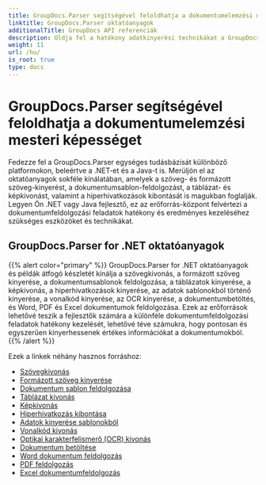 ```yaml
---
title: GroupDocs.Parser segítségével feloldhatja a dokumentumelemzési mesteri képességet
linktitle: GroupDocs.Parser oktatóanyagok
additionalTitle: GroupDocs API referenciák
description: Oldja fel a hatékony adatkinyerési technikákat a GroupDocs.Parser for .NET és Java segítségével. Fedezze fel az oktatóanyagokat a szövegről, táblázatról, képkivonásról és sok másról.
weight: 11
url: /hu/
is_root: true
type: docs
---
```

# GroupDocs.Parser segítségével feloldhatja a dokumentumelemzési mesteri képességet


Fedezze fel a GroupDocs.Parser egységes tudásbázisát különböző platformokon, beleértve a .NET-et és a Java-t is. Merüljön el az oktatóanyagok sokféle kínálatában, amelyek a szöveg- és formázott szöveg-kinyerést, a dokumentumsablon-feldolgozást, a táblázat- és képkivonást, valamint a hiperhivatkozások kibontását is magukban foglalják. Legyen Ön .NET vagy Java fejlesztő, ez az erőforrás-központ felvértezi a dokumentumfeldolgozási feladatok hatékony és eredményes kezeléséhez szükséges eszközöket és technikákat.

## GroupDocs.Parser for .NET oktatóanyagok
{{% alert color="primary" %}}
GroupDocs.Parser for .NET oktatóanyagok és példák átfogó készletét kínálja a szövegkivonás, a formázott szöveg kinyerése, a dokumentumsablonok feldolgozása, a táblázatok kinyerése, a képkivonás, a hiperhivatkozások kinyerése, az adatok sablonokból történő kinyerése, a vonalkód kinyerése, az OCR kinyerése, a dokumentumbetöltés, és Word, PDF és Excel dokumentumok feldolgozása. Ezek az erőforrások lehetővé teszik a fejlesztők számára a különféle dokumentumfeldolgozási feladatok hatékony kezelését, lehetővé téve számukra, hogy pontosan és egyszerűen kinyerhessenek értékes információkat a dokumentumokból.
{{% /alert %}}

Ezek a linkek néhány hasznos forráshoz:
 
- [Szövegkivonás](./net/text-extraction/)
- [Formázott szöveg kinyerése](./net/formatted-text-extraction/)
- [Dokumentum sablon feldolgozása](./net/document-template-processing/)
- [Táblázat kivonás](./net/table-extraction/)
- [Képkivonás](./net/image-extraction/)
- [Hiperhivatkozás kibontása](./net/hyperlink-extraction/)
- [Adatok kinyerése sablonokból](./net/data-extraction-from-templates/)
- [Vonalkód kivonás](./net/barcode-extraction/)
- [Optikai karakterfelismerő (OCR) kivonás](./net/ocr-extraction/)
- [Dokumentum betöltése](./net/document-loading/)
- [Word dokumentum feldolgozás](./net/word-document-processing/)
- [PDF feldolgozás](./net/pdf-processing/)
- [Excel dokumentumfeldolgozás](./net/excel-document-processing/)





